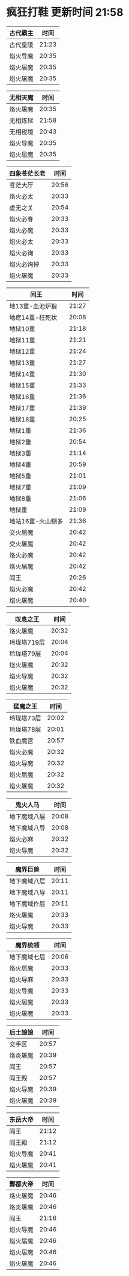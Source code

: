 # 疯狂打鞋 更新时间 21:58

| 古代霸主   | 时间    |
|--------|-------|
| 古代皇陵 | 21:23 |
| 焰火导魔 | 20:35 |
| 焰火居魔 | 20:35 |
| 焰火屠魔 | 20:35 |

| 无相天魔   | 时间    |
|--------|-------|
| 烙火屠魔 | 20:35 |
| 无相炼狱 | 21:58 |
| 无相税境 | 20:43 |
| 焰火导魔 | 20:35 |
| 焰火届魔 | 20:35 |

| 四象苍茫长老   | 时间    |
|--------|-------|
| 苍茫大厅 | 20:56 |
| 烙火必太 | 20:33 |
| 虚无之关 | 20:54 |
| 焰火必春 | 20:33 |
| 焰火必魔 | 20:33 |
| 焰火必太 | 20:33 |
| 焰火必询 | 20:33 |
| 焰火必询掉 | 20:33 |
| 焰火屠魔 | 20:33 |

| 间王   | 时间    |
|--------|-------|
| 地13重-血池炉狼 | 21:27 |
| 地疙14重-枉死状 | 20:08 |
| 地狱10重 | 21:18 |
| 地狱11重 | 21:21 |
| 地狱12重 | 21:24 |
| 地狱13重 | 21:27 |
| 地狱14重 | 21:30 |
| 地狱15重 | 21:33 |
| 地狱16重 | 21:36 |
| 地狱17重 | 21:39 |
| 地狱18重 | 20:25 |
| 地狱1重 | 21:36 |
| 地狱2重 | 20:54 |
| 地狱3重 | 21:14 |
| 地狱4重 | 20:59 |
| 地狱5重 | 21:01 |
| 地狱7重 | 21:09 |
| 地狱8重 | 21:06 |
| 地狱重 | 21:09 |
| 地站16重-火山糊多 | 21:36 |
| 交火届魔 | 20:42 |
| 交火屠魔 | 20:42 |
| 烙火必魔 | 20:42 |
| 烙火届魔 | 20:42 |
| 阎王 | 20:26 |
| 焰火必魔 | 20:42 |
| 焰火屠魔 | 20:40 |

| 叹息之王   | 时间    |
|--------|-------|
| 烙火屠魔 | 20:32 |
| 玲珑塔719层 | 20:04 |
| 玲珑塔79层 | 20:04 |
| 烧火屠魔 | 20:32 |
| 焰火导魔 | 20:32 |
| 焰火屠魔 | 20:32 |

| 猛魔之王   | 时间    |
|--------|-------|
| 玲珑塔73层 | 20:02 |
| 玲珑塔78层 | 20:01 |
| 铁血魔宫 | 20:57 |
| 焰火必魔 | 20:32 |
| 焰火导魔 | 20:32 |
| 焰火届魔 | 20:32 |
| 焰火屠魔 | 20:32 |

| 鬼火人马   | 时间    |
|--------|-------|
| 地下魔域八层 | 20:08 |
| 地下魔域八导 | 20:08 |
| 焰火必麻 | 20:32 |
| 焰火导魔 | 20:32 |

| 魔界巨兽   | 时间    |
|--------|-------|
| 地下魔域八层 | 20:11 |
| 地下魔域八导 | 20:11 |
| 地下魔域作层 | 20:11 |
| 烙火屠魔 | 20:33 |
| 焰火导魔 | 20:33 |

| 魔界统领   | 时间    |
|--------|-------|
| 地下魔域七层 | 20:06 |
| 烙火居魔 | 20:33 |
| 焰火导麻 | 20:33 |
| 焰火导魔 | 20:33 |
| 焰火居魔 | 20:33 |
| 焰火屠魔 | 20:33 |

| 后土娘娘   | 时间    |
|--------|-------|
| 交手区 | 20:57 |
| 烙炎屠魔 | 20:39 |
| 阎王 | 20:57 |
| 阎王殿 | 20:57 |
| 焰火导魔 | 20:39 |
| 焰火屠魔 | 20:39 |

| 东岳大帝   | 时间    |
|--------|-------|
| 阎王 | 21:12 |
| 阎王殿 | 21:12 |
| 焰火导魔 | 20:41 |
| 焰火屠魔 | 20:41 |

| 酆都大帝   | 时间    |
|--------|-------|
| 烙火屠魔 | 20:46 |
| 烙炎屠魔 | 20:46 |
| 阎王 | 21:16 |
| 焰火导魔 | 20:46 |
| 焰火届魔 | 20:46 |
| 焰火居魔 | 20:46 |
| 焰火屠魔 | 20:46 |